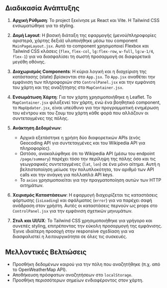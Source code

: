 ## Διαδικασία Ανάπτυξης

1.  **Αρχική Ρύθμιση**: Το project ξεκίνησε με React και Vite. Η Tailwind CSS ενσωματώθηκε για το styling.

2.  **Δομή Layout**: Η βασική διάταξη της εφαρμογής (μενού/πληροφορίες αριστερά, χάρτης δεξιά) υλοποιήθηκε μέσω του component `MainPageLayout.jsx`. Αυτό το component χρησιμοποιεί Flexbox και Tailwind CSS κλάσεις (`flex`, `flex-col`, `lg:flex-row`, `w-full`, `lg:w-1/4`, `flex-1`) για να διασφαλίσει τη σωστή προσαρμογή σε διαφορετικά μεγέθη οθόνης.

3.  **Διαχωρισμός Components**: Η κύρια λογική και η διαχείριση της κατάστασης (state) βρίσκονται στο `App.jsx`. Το `App.jsx` αναθέτει την εμφάνιση των πληροφοριών στο `ControlPanel.jsx` και την εμφάνιση του χάρτη και της αναζήτησης στο `MapContainer.jsx`.

4.  **Ενσωμάτωση Χάρτη**: Για τον χάρτη χρησιμοποιήθηκε η Leaflet. Το `MapContainer.jsx` φιλοξενεί τον χάρτη, ενώ ένα βοηθητικό component, το `MapUpdater.jsx`, είναι υπεύθυνο για την προγραμματική ενημέρωση του κέντρου και του ζουμ του χάρτη κάθε φορά που αλλάζουν οι συντεταγμένες της πόλης.

5.  **Ανάκτηση Δεδομένων**:
    *   Αρχικά εξετάστηκε η χρήση δύο διαφορετικών APIs (ενός Geocoding API για συντεταγμένες και του Wikipedia API για πληροφορίες).
    *   Ωστόσο, ανακαλύφθηκε ότι το Wikipedia API (μέσω του endpoint `/page/summary`) παρέχει τόσο την περίληψη της πόλης όσο και τις γεωγραφικές συντεταγμένες (`lat`, `lon`) σε ένα μόνο αίτημα. Αυτή η βελτιστοποίηση μείωσε την πολυπλοκότητα, τον αριθμό των API calls και την ανάγκη για πολλαπλά API keys.
    *   Το `axios` χρησιμοποιείται για την πραγματοποίηση αυτών των HTTP αιτημάτων.

6.  **Χειρισμός Καταστάσεων**: Η εφαρμογή διαχειρίζεται τις καταστάσεις φόρτωσης (`isLoading`) και σφάλματος (`error`) για να παρέχει σαφή ανάδραση στον χρήστη. Αυτές οι καταστάσεις περνούν ως props στο `ControlPanel.jsx` για την εμφάνιση σχετικών μηνυμάτων.

7.  **Στυλ και UI/UX**: Το Tailwind CSS χρησιμοποιήθηκε για γρήγορο και συνεπές styling, επιτρέποντας την εύκολη προσαρμογή της εμφάνισης. Έγινε ιδιαίτερη προσοχή στην responsive σχεδίαση για να διασφαλιστεί η λειτουργικότητα σε όλες τις συσκευές.

## Μελλοντικές Βελτιώσεις

-   Προσθήκη δεδομένων καιρού για την πόλη που αναζητήθηκε (π.χ. από το OpenWeatherMap API).
-   Αποθήκευση πρόσφατων αναζητήσεων στο `localStorage`.
-   Προσθήκη περισσότερων σημείων ενδιαφέροντος στον χάρτη.